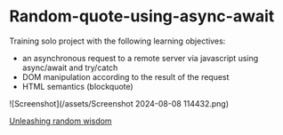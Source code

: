 # Random-quote-using-async-await

Training solo project with the following learning objectives:
* an asynchronous request to a remote server via javascript using async/await and try/catch
* DOM manipulation according to the result of the request
* HTML semantics (blockquote)

![Screenshot](/assets/Screenshot 2024-08-08 114432.png)

[Unleashing random wisdom](https://nataliiatasha.github.io/random-quote-using-async-await/)

